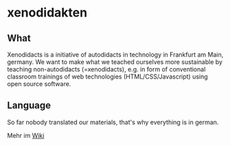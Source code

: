 # xenodidakten
## What
Xenodidacts is a initiative of autodidacts in technology in Frankfurt am Main, germany. We want to make what we teached ourselves more sustainable by teaching non-autodidacts (=xenodidacts), e.g. in form of conventional classroom trainings of web technologies (HTML/CSS/Javascript) using open source software.
## Language
So far nobody translated our materials, that's why everything is in german.

Mehr im [Wiki](https://github.com/jstaerk/xenodidakten/wiki)

